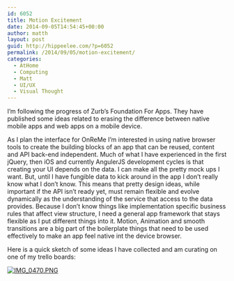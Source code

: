 ```yaml
---
id: 6052
title: Motion Excitement
date: 2014-09-05T14:54:45+00:00
author: matth
layout: post
guid: http://hippeelee.com/?p=6052
permalink: /2014/09/05/motion-excitement/
categories:
  - AtHome
  - Computing
  - Matt
  - UI/UX
  - Visual Thought
---
```

I&#8217;m following the progress of Zurb&#8217;s Foundation For Apps. They have published some ideas related to erasing the difference between native mobile apps and web apps on a mobile device.

<!--more-->

As I plan the interface for OnReMe I&#8217;m interested in using native browser tools to create the building blocks of an app that can be reused, content and API back-end independent. Much of what I have experienced in the first jQuery, then iOS and currently AngulerJS development cycles is that creating your UI depends on the data. I can make all the pretty mock ups I want. But, until I have fungible data to kick around in the app I don&#8217;t really know what I don&#8217;t know. This means that pretty design ideas, while important if the API isn&#8217;t ready yet, must remain flexible and evolve dynamically as the understanding of the service that access to the data provides. Because I don&#8217;t know things like implementation specific business rules that affect view structure, I need a general app framework that stays flexible as I put different things into it. Motion, Animation and smooth transitions are a big part of the boilerplate things that need to be used effectively to make an app feel native int the device browser.

Here is a quick sketch of some ideas I have collected and am curating on one of my trello boards:

[<img src="http://localhost/wp-content/uploads/2014/09/IMG_0470.png" alt="IMG_0470.PNG" class="alignnone size-full" />](http://localhost/wp-content/uploads/2014/09/IMG_0470.png)
